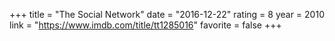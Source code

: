 +++
title = "The Social Network"
date = "2016-12-22"
rating = 8
year = 2010
link = "https://www.imdb.com/title/tt1285016"
favorite = false
+++
